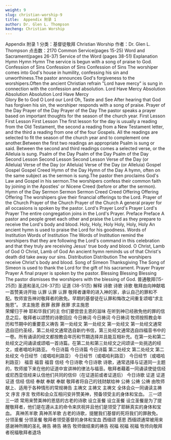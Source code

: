 ```yaml
---
weight: 9
slug: christian-worship-9
title:  Appendix 附录 1
author: Dr. Glen L. Thompson
kecheng: Christian Worship
---
```


Appendix 附录 1
分类：基督徒敬拜 Christian Worship
作者：Dr. Glen L. Thompson
点击数：2170
Common Service(pages 15-25)	Word and Sacrament(pages 26-37)	Service of the Word (pages 38-51)	Explanation
Hymn	Hymn	Hymn	The service is begun with a song of praise to God.
Confession of Sins	Confession of Sins	Confession of Sins	The worshiper comes into God's house in humility, confessing his sin and unworthiness.The pastor announces God's forgiveness to the worshipers.Often the ancient Christian refrain "Lord have mercy" is sung in connection with the confession and absolution.
Lord Have Mercy	Absolution	Absolution
Absolution	Lord Have Mercy		
Glory Be to God	O Lord our Lord	Oh, Taste and See	After hearing that God has forgiven his sin, the worshiper responds with a song of praise.
Prayer of the Day	Prayer of the Day	Prayer of the Day	The pastor speaks a prayer based on important thoughts for the season of the church year.
First Lesson	First Lesson	First Lesson	The first lesson for the day is usually a reading from the Old Testament, the second a reading from a New Testament letter, and the third a reading from one of the four Gospels. All the readings are selected to fit the season of the church year and to complement one another.Between the first two readings an appropriate Psalm is sung or said. Between the second and third readings comes a selected verse, or the Alleluia is sung.
Psalm of the Day	Psalm of the Day	Psalm of the Day
Second Lesson	Second Lesson	Second Lesson
Verse of the Day (or Alleluia)	Verse of the Day (or Alleluia)	Verse of the Day (or Alleluia)
Gospel	Gospel	Gospel
Creed	Hymn of the Day	Hymn of the Day	A hymn, often on the same subject as the sermon is sung.The pastor then proclaims God's Law and Gospel in his sermon.The worshipers confess their common faith by joining in the Apostles' or Nicene Creed (before or after the sermon).
Hymn of the Day	Sermon	Sermon
Sermon	Creed	Creed
Offering	Offering	Offering	The worshipers give their financial offerings to the Lord.
Prayer of the Church	Prayer of the Church	Prayer of the Church	A general prayer for all occasions is spoken by the pastor.
Lord's Prayer	Lord's Prayer	Lord's Prayer	The entire congregation joins in the Lord's Prayer.
Preface	Preface		A pastor and people greet each other and praise the Lord as they prepare to receive the Lord's body and blood.
Holy, Holy, Holy	Holy, Holy, Holy		An ancient hymn is used to praise the Lord for his goodness.
Words of Institution	Words of Institution		The Words of Institution remind the worshipers that they are following the Lord's command in this celebration and that they truly are receiving Jesus' true body and blood.
O Christ, Lamb of God	O Christ, Lamb of God		An ancient hymn reminds us of that Christ's death did take away our sins.
Distribution	Distribution		The worshipers receive Christ's body and blood.
Song of Simeon	Thanksgiving		The Song of Simeon is used to thank the Lord for the gift of his sacrament.
Prayer	Prayer	Prayer	A final prayer is spoken by the pastor.
Blessing	Blessing	Blessing	The pastor dismisses the worshipers with the blessing of God.
普通敬拜(15-25页)	圣道和圣礼(26-37页)	证道
(38-51页)	解释
诗歌	诗歌	诗歌	敬拜由向神献唱一首赞美诗开始
认罪	认罪	认罪	敬拜者谦卑的进入神的家，承认自己的罪和不配。牧师宣告神对敬拜者的赦免。早期的基督徒在认罪和悔改之间重复颂唱“求主施恩”。
求主施恩	赦罪	赦罪
赦罪	求主施恩		
荣耀归于神	耶和华我们的主	你们要尝尝主恩的滋味	在听到神已经赦免他的罪的信息之后，敬拜者以颂赞的诗歌回应
今日祷词	今日祷词	今日祷词	牧师按照教会年历和节期中的重要意义祷告
第一处经文	第一处经文	第一处经文	第一处经文通常选自旧约圣经，第二处经文通常选自新约书信，第三处经文通常选自四福音书中的一卷。所有诵读的经文都按教会年历和节期选择并且能互相补充。在第一处和第二处经文之间诵读或颂唱一首诗篇。在第二处和第三处经文之间颂读一处挑选的经文，或者唱哈利路亚。
今日诗篇	今日诗篇	今日诗篇
第二处经文	第二处经文	第二处经文
今日经节（或唱哈利路亚）	今日经节（或唱哈利路亚）	今日经节（或唱哈利路亚）
福音	福音	福音
信经	今日诗歌	今日诗歌	诗歌，通常选择与证道同一主题的，牧师接下来在他的证道中宣讲神的律法与福音。敬拜者藉着一同诵读使徒信经或尼西亚信经来认信他们共同的信仰（在证道前或者证道后）
今日诗歌	证道	证道
证道	信经	信经
奉献	奉献	奉献	敬拜者将自己的钱财献给神
公祷	公祷	公祷	由牧师献上、适用于各种情形的常规祷告
主祷文	主祷文	主祷文	全体会众一同诵读主祷文
序言	序言		牧师和会众互相问安并赞美神，预备领受主的身体和宝血。
三一颂	三一颂		常用来赞美神的恩慈的古老的诗歌
设立圣餐	设立圣餐		设立圣餐是为了提醒敬拜者，他们是在遵从主的命令来庆祝并且他们是领受了耶稣真实的身体和宝血。
真神羔羊歌	真神羔羊歌		古老的诗歌，提醒我们基督的死将我们的罪赦免。
分领圣餐	分领圣餐		敬拜者领受基督的身体和宝血
西缅颂	感恩		西缅颂通常被用来感谢神所赐的圣礼
祷告	祷告	祷告	牧师做结束的祷告
祝福	祝福	祝福	牧师向敬拜者祝福敬拜者退场
